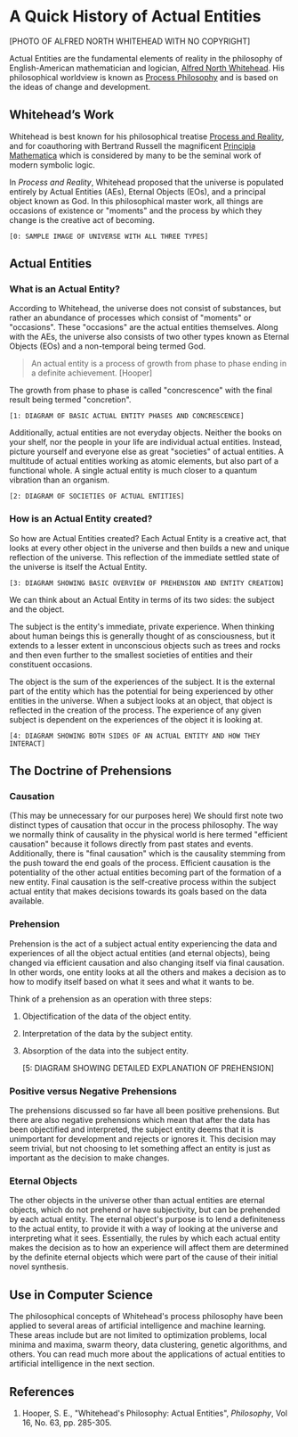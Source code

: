 # A Quick History of Actual Entities

[PHOTO OF ALFRED NORTH WHITEHEAD WITH NO COPYRIGHT]

Actual Entities are the fundamental elements of reality in the philosophy of English-American mathematician and logician, [Alfred North Whitehead](http://en.wikipedia.org/wiki/Alfred_North_Whitehead). His philosophical worldview is known as [Process Philosophy](http://en.wikipedia.org/wiki/Process_philosophy) and is based on the ideas of change and development.

## Whitehead&rsquo;s Work

Whitehead is best known for his philosophical treatise [Process and Reality](http://en.wikipedia.org/wiki/Process_and_Reality), and for coauthoring with Bertrand Russell the magnificent [Principia Mathematica](http://en.wikipedia.org/wiki/Principia_Mathematica) which is considered by many to be the seminal work of modern symbolic logic.

In *Process and Reality*, Whitehead proposed that the universe is populated entirely by Actual Entities (AEs), Eternal Objects (EOs), and a principal object known as God. In this philosophical master work, all things are occasions of existence or "moments" and the process by which they change is the creative act of becoming.

    [0: SAMPLE IMAGE OF UNIVERSE WITH ALL THREE TYPES]

## Actual Entities

### What is an Actual Entity?

According to Whitehead, the universe does not consist of substances, but rather an abundance of processes which consist of "moments" or "occasions". These "occasions" are the actual entities themselves. Along with the AEs, the universe also consists of two other types known as Eternal Objects (EOs) and a non-temporal being termed God.

> An actual entity is a process of growth from phase to phase ending in a definite achievement. [Hooper]

The growth from phase to phase is called "concrescence" with the final result being termed "concretion".

    [1: DIAGRAM OF BASIC ACTUAL ENTITY PHASES AND CONCRESCENCE]

Additionally, actual entities are not everyday objects. Neither the books on your shelf, nor the people in your life are individual actual entities. Instead, picture yourself and everyone else as great "societies" of actual entities. A multitude of actual entities working as atomic elements, but also part of a functional whole. A single actual entity is much closer to a quantum vibration than an organism.

    [2: DIAGRAM OF SOCIETIES OF ACTUAL ENTITIES]

### How is an Actual Entity created?

So how are Actual Entities created? Each Actual Entity is a creative act, that looks at every other object in the universe and then builds a new and unique reflection of the universe. This reflection of the immediate settled state of the universe is itself the Actual Entity.

    [3: DIAGRAM SHOWING BASIC OVERVIEW OF PREHENSION AND ENTITY CREATION]

We can think about an Actual Entity in terms of its two sides: the subject and the object.

The subject is the entity's immediate, private experience. When thinking about human beings this is generally thought of as consciousness, but it extends to a lesser extent in unconscious objects such as trees and rocks and then even further to the smallest societies of entities and their constituent occasions.

The object is the sum of the experiences of the subject. It is the external part of the entity which has the potential for being experienced by other entities in the universe. When a subject looks at an object, that object is reflected in the creation of the process. The experience of any given subject is dependent on the experiences of the object it is looking at.

    [4: DIAGRAM SHOWING BOTH SIDES OF AN ACTUAL ENTITY AND HOW THEY INTERACT]

## The Doctrine of Prehensions

### Causation

(This may be unnecessary for our purposes here)
We should first note two distinct types of causation that occur in the process philosophy. The way we normally think of causality in the physical world is here termed "efficient causation" because it follows directly from past states and events. Additionally, there is "final causation" which is the causality stemming from the push toward the end goals of the process. Efficient causation is the potentiality of the other actual entities becoming part of the formation of a new entity. Final causation is the self-creative process within the subject actual entity that makes decisions towards its goals based on the data available.

### Prehension

Prehension is the act of a subject actual entity experiencing the data and experiences of all the object actual entities (and eternal objects), being changed via efficient causation and also changing itself via final causation. In other words, one entity looks at all the others and makes a decision as to how to modify itself based on what it sees and what it wants to be.

Think of a prehension as an operation with three steps:

1. Objectification of the data of the object entity.
2. Interpretation of the data by the subject entity.
3. Absorption of the data into the subject entity.

    [5: DIAGRAM SHOWING DETAILED EXPLANATION OF PREHENSION]

### Positive versus Negative Prehensions

The prehensions discussed so far have all been positive prehensions. But there are also negative prehensions which mean that after the data has been objectified and interpreted, the subject entity deems that it is unimportant for development and rejects or ignores it. This decision may seem trivial, but not choosing to let something affect an entity is just as important as the decision to make changes.

### Eternal Objects

The other objects in the universe other than actual entities are eternal objects, which do not prehend or have subjectivity, but can be prehended by each actual entity. The eternal object's purpose is to lend a definiteness to the actual entity, to provide it with a way of looking at the universe and interpreting what it sees. Essentially, the rules by which each actual entity makes the decision as to how an experience will affect them are determined by the definite eternal objects which were part of the cause of their initial novel synthesis.

## Use in Computer Science

The philosophical concepts of Whitehead's process philosophy have been applied to several areas of artificial intelligence and machine learning. These areas include but are not limited to optimization problems, local minima and maxima, swarm theory, data clustering, genetic algorithms, and others. You can read much more about the applications of actual entities to artificial intelligence in the next section.

## References

1. Hooper, S. E., "Whitehead's Philosophy: Actual Entities", *Philosophy*, Vol 16, No. 63, pp. 285-305.